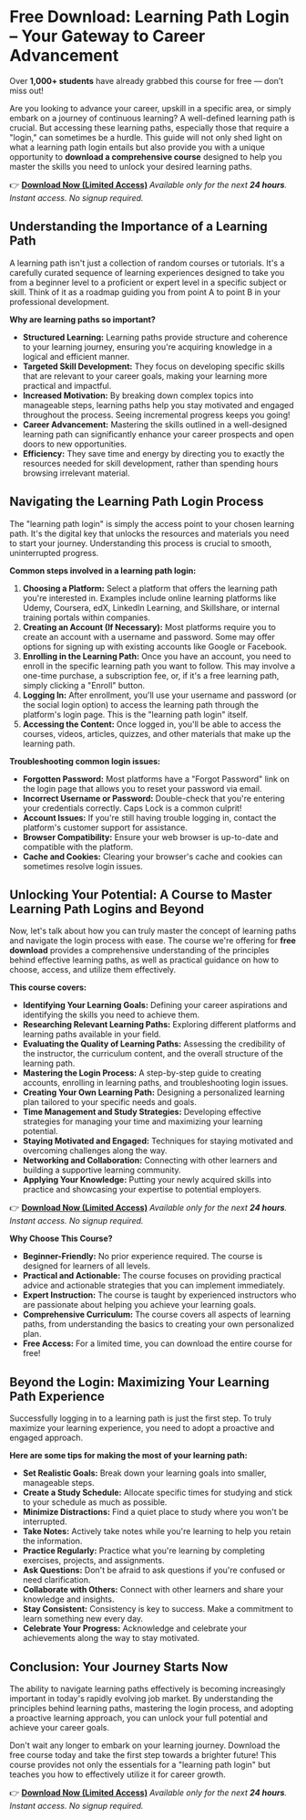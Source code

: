 # Free Download: Learning Path Login – Your Gateway to Career Advancement

Over **1,000+ students** have already grabbed this course for free — don’t miss out!

Are you looking to advance your career, upskill in a specific area, or simply embark on a journey of continuous learning?  A well-defined learning path is crucial.  But accessing these learning paths, especially those that require a "login," can sometimes be a hurdle.  This guide will not only shed light on what a learning path login entails but also provide you with a unique opportunity to **download a comprehensive course** designed to help you master the skills you need to unlock your desired learning paths.

👉 **[Download Now (Limited Access)](https://udemywork.com/learning-path-login)**
_Available only for the next **24 hours**. Instant access. No signup required._

## Understanding the Importance of a Learning Path

A learning path isn't just a collection of random courses or tutorials. It's a carefully curated sequence of learning experiences designed to take you from a beginner level to a proficient or expert level in a specific subject or skill. Think of it as a roadmap guiding you from point A to point B in your professional development.

**Why are learning paths so important?**

*   **Structured Learning:**  Learning paths provide structure and coherence to your learning journey, ensuring you're acquiring knowledge in a logical and efficient manner.
*   **Targeted Skill Development:**  They focus on developing specific skills that are relevant to your career goals, making your learning more practical and impactful.
*   **Increased Motivation:**  By breaking down complex topics into manageable steps, learning paths help you stay motivated and engaged throughout the process.  Seeing incremental progress keeps you going!
*   **Career Advancement:**  Mastering the skills outlined in a well-designed learning path can significantly enhance your career prospects and open doors to new opportunities.
*   **Efficiency:** They save time and energy by directing you to exactly the resources needed for skill development, rather than spending hours browsing irrelevant material.

## Navigating the Learning Path Login Process

The "learning path login" is simply the access point to your chosen learning path. It's the digital key that unlocks the resources and materials you need to start your journey. Understanding this process is crucial to smooth, uninterrupted progress.

**Common steps involved in a learning path login:**

1.  **Choosing a Platform:**  Select a platform that offers the learning path you're interested in. Examples include online learning platforms like Udemy, Coursera, edX, LinkedIn Learning, and Skillshare, or internal training portals within companies.
2.  **Creating an Account (If Necessary):** Most platforms require you to create an account with a username and password.  Some may offer options for signing up with existing accounts like Google or Facebook.
3.  **Enrolling in the Learning Path:** Once you have an account, you need to enroll in the specific learning path you want to follow. This may involve a one-time purchase, a subscription fee, or, if it's a free learning path, simply clicking a "Enroll" button.
4.  **Logging In:** After enrollment, you'll use your username and password (or the social login option) to access the learning path through the platform's login page. This is the "learning path login" itself.
5.  **Accessing the Content:** Once logged in, you'll be able to access the courses, videos, articles, quizzes, and other materials that make up the learning path.

**Troubleshooting common login issues:**

*   **Forgotten Password:** Most platforms have a "Forgot Password" link on the login page that allows you to reset your password via email.
*   **Incorrect Username or Password:** Double-check that you're entering your credentials correctly.  Caps Lock is a common culprit!
*   **Account Issues:** If you're still having trouble logging in, contact the platform's customer support for assistance.
*   **Browser Compatibility:** Ensure your web browser is up-to-date and compatible with the platform.
*   **Cache and Cookies:** Clearing your browser's cache and cookies can sometimes resolve login issues.

## Unlocking Your Potential: A Course to Master Learning Path Logins and Beyond

Now, let's talk about how you can truly master the concept of learning paths and navigate the login process with ease. The course we're offering for **free download** provides a comprehensive understanding of the principles behind effective learning paths, as well as practical guidance on how to choose, access, and utilize them effectively.

**This course covers:**

*   **Identifying Your Learning Goals:** Defining your career aspirations and identifying the skills you need to achieve them.
*   **Researching Relevant Learning Paths:**  Exploring different platforms and learning paths available in your field.
*   **Evaluating the Quality of Learning Paths:**  Assessing the credibility of the instructor, the curriculum content, and the overall structure of the learning path.
*   **Mastering the Login Process:**  A step-by-step guide to creating accounts, enrolling in learning paths, and troubleshooting login issues.
*   **Creating Your Own Learning Path:**  Designing a personalized learning plan tailored to your specific needs and goals.
*   **Time Management and Study Strategies:**  Developing effective strategies for managing your time and maximizing your learning potential.
*   **Staying Motivated and Engaged:**  Techniques for staying motivated and overcoming challenges along the way.
*   **Networking and Collaboration:**  Connecting with other learners and building a supportive learning community.
*   **Applying Your Knowledge:**  Putting your newly acquired skills into practice and showcasing your expertise to potential employers.

👉 **[Download Now (Limited Access)](https://udemywork.com/learning-path-login)**
_Available only for the next **24 hours**. Instant access. No signup required._

**Why Choose This Course?**

*   **Beginner-Friendly:**  No prior experience required. The course is designed for learners of all levels.
*   **Practical and Actionable:**  The course focuses on providing practical advice and actionable strategies that you can implement immediately.
*   **Expert Instruction:**  The course is taught by experienced instructors who are passionate about helping you achieve your learning goals.
*   **Comprehensive Curriculum:**  The course covers all aspects of learning paths, from understanding the basics to creating your own personalized plan.
*   **Free Access:** For a limited time, you can download the entire course for free!

## Beyond the Login: Maximizing Your Learning Path Experience

Successfully logging in to a learning path is just the first step. To truly maximize your learning experience, you need to adopt a proactive and engaged approach.

**Here are some tips for making the most of your learning path:**

*   **Set Realistic Goals:**  Break down your learning goals into smaller, manageable steps.
*   **Create a Study Schedule:**  Allocate specific times for studying and stick to your schedule as much as possible.
*   **Minimize Distractions:**  Find a quiet place to study where you won't be interrupted.
*   **Take Notes:**  Actively take notes while you're learning to help you retain the information.
*   **Practice Regularly:**  Practice what you're learning by completing exercises, projects, and assignments.
*   **Ask Questions:**  Don't be afraid to ask questions if you're confused or need clarification.
*   **Collaborate with Others:**  Connect with other learners and share your knowledge and insights.
*   **Stay Consistent:**  Consistency is key to success. Make a commitment to learn something new every day.
*   **Celebrate Your Progress:**  Acknowledge and celebrate your achievements along the way to stay motivated.

## Conclusion: Your Journey Starts Now

The ability to navigate learning paths effectively is becoming increasingly important in today's rapidly evolving job market. By understanding the principles behind learning paths, mastering the login process, and adopting a proactive learning approach, you can unlock your full potential and achieve your career goals.

Don't wait any longer to embark on your learning journey. Download the free course today and take the first step towards a brighter future!  This course provides not only the essentials for a "learning path login" but teaches you how to effectively utilize it for career growth.

👉 **[Download Now (Limited Access)](https://udemywork.com/learning-path-login)**
_Available only for the next **24 hours**. Instant access. No signup required._
